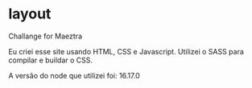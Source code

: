 # layout
Challange for Maeztra

Eu criei esse site usando HTML, CSS e Javascript.
Utilizei o SASS para compilar e buildar o CSS.

A versão do node que utilizei foi: 16.17.0
